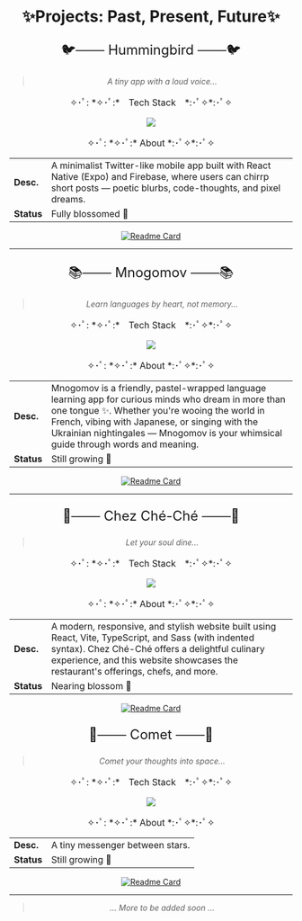 <div align=center>

# ✨Projects: Past, Present, Future✨

<p style="font-size:24px;">🐦─── Hummingbird ───🐦</p>

> *A tiny app with a loud voice...*

<p style="font-size:16px;">✧･ﾟ: *✧･ﾟ:*　Tech Stack　*:･ﾟ✧*:･ﾟ✧</p>

<p align="center">
  <img src="https://skillicons.dev/icons?i=react,ts,firebase" />
</p>

<p style="font-size:16px;">✧･ﾟ: *✧･ﾟ:* About *:･ﾟ✧*:･ﾟ✧</p>

|       |       |
|-------|-------|
|**Desc.**| A minimalist Twitter-like mobile app built with React Native (Expo) and Firebase, where users can chirrp short posts — poetic blurbs, code-thoughts, and pixel dreams. |
|**Status**|Fully blossomed 🌼|

[![Readme Card](https://github-readme-stats.vercel.app/api/pin/?username=cheporte&repo=hummingbird&theme=transparent)](https://github.com/cheporte/hummingbird)


---

<p style="font-size:24px;">📚─── Mnogomov ───📚</p>

> *Learn languages by heart, not memory...*

<p style="font-size:16px;">✧･ﾟ: *✧･ﾟ:*　Tech Stack　*:･ﾟ✧*:･ﾟ✧</p>

<p align="center">
  <img src="https://skillicons.dev/icons?i=react,js,vite,tailwind,nodejs,express,mongo" />
</p>

<p style="font-size:16px;">✧･ﾟ: *✧･ﾟ:* About *:･ﾟ✧*:･ﾟ✧</p>

|       |       |
|-------|-------|
|**Desc.**| Mnogomov is a friendly, pastel-wrapped language learning app for curious minds who dream in more than one tongue ✨. Whether you're wooing the world in French, vibing with Japanese, or singing with the Ukrainian nightingales — Mnogomov is your whimsical guide through words and meaning. |
|**Status**|Still growing 🌱|

[![Readme Card](https://github-readme-stats.vercel.app/api/pin/?username=cheporte&repo=mnogomov&theme=tokyonight)](https://github.com/cheporte/mnogomov)

---

<p style="font-size:24px;">🍷─── Chez Ché-Ché ───🍷</p>

> *Let your soul dine...*

<p style="font-size:16px;">✧･ﾟ: *✧･ﾟ:*　Tech Stack　*:･ﾟ✧*:･ﾟ✧</p>

<p align="center">
  <img src="https://skillicons.dev/icons?i=react,ts,vite,sass,nodejs,express,firebase" />
</p>

<p style="font-size:16px;">✧･ﾟ: *✧･ﾟ:* About *:･ﾟ✧*:･ﾟ✧</p>

|       |       |
|-------|-------|
|**Desc.**| A modern, responsive, and stylish website built using React, Vite, TypeScript, and Sass (with indented syntax). Chez Ché-Ché offers a delightful culinary experience, and this website showcases the restaurant's offerings, chefs, and more. |
|**Status**|Nearing blossom 🌸|

[![Readme Card](https://github-readme-stats.vercel.app/api/pin/?username=cheporte&repo=chez-che-che&theme=tokyonight)](https://github.com/cheporte/chez-che-che)

<p style="font-size:24px;">🌠─── Comet ───🌠</p>

> *Comet your thoughts into space...*

<p style="font-size:16px;">✧･ﾟ: *✧･ﾟ:*　Tech Stack　*:･ﾟ✧*:･ﾟ✧</p>

<p align="center">
  <img src="https://skillicons.dev/icons?i=java,postgres" />
</p>

<p style="font-size:16px;">✧･ﾟ: *✧･ﾟ:* About *:･ﾟ✧*:･ﾟ✧</p>

|       |       |
|-------|-------|
|**Desc.**| A tiny messenger between stars.  |
|**Status**|Still growing 🌱|

[![Readme Card](https://github-readme-stats.vercel.app/api/pin/?username=cheporte&repo=comet-messenger&theme=tokyonight)](https://github.com/cheporte/comet-messenger)

---

> *... More to be added soon ...*

</div>
